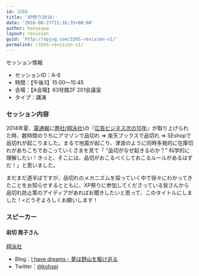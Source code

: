 ```yaml
---
id: 3266
title: 'XP祭り2016:'
date: '2016-08-27T11:16:35+00:00'
author: hosozawa
layout: revision
guid: 'http://xpjug.com/3265-revision-v1/'
permalink: /3265-revision-v1/
---
```


セッション情報

- セッションID：A-6
- 時間：【午後3】15:00～15:45
- 会場：【A会場】63号館2F 201会議室
- タイプ：講演

### セッション内容

2014年夏、[電通報](http://dentsu-ho.com/articles/1233)に[弊社(翔泳社)](http://www.shoeisha.co.jp/)の『[広告ビジネス次の10年](http://www.shoeisha.co.jp/book/detail/9784798136592)』が取り上げられた時、数時間のうちにアマゾンで品切れ ⇒ 楽天ブックスで品切れ ⇒ SEshopで品切れが起こりました。まるで地震が起こり、津波のように同時多発的に在庫切れがあちこちでおこっていくさまを見て「 “品切がなぜ起きるのか？” 科学的に理解したい！きっと、そこには、品切がおこるべくしておこるルールがあるはずだ！」と思いました。

まだまだ道半ばですが、品切れのメカニズムを探っていく中で徐々にわかってきたことをお知らせするとともに、XP祭りに参加してくださっている皆さんから品切れ防止策のアイディアがあればお聞きしたいと思って、このタイトルにしました！&lt;どうぞよろしくお願いします！

### スピーカー

#### 岩切 晃子さん

[翔泳社](http://www.shoeisha.co.jp/)

- Blog：[I have dreams - 夢は野山を駆け巡る](http://d.hatena.ne.jp/IWAKIRI/)
- Twitter：[@kohsei](https://twitter.com/kohsei)